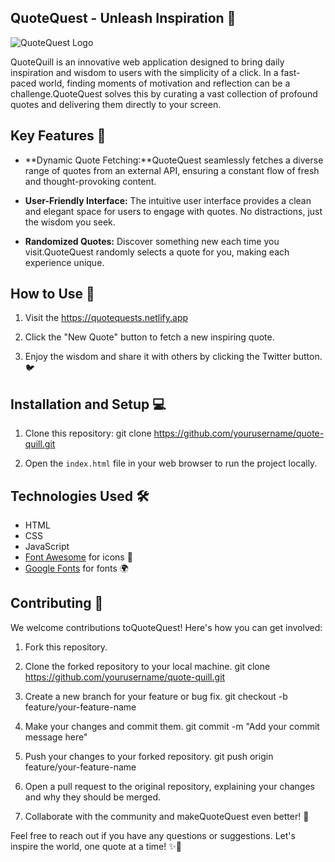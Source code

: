## QuoteQuest - Unleash Inspiration 📜

![QuoteQuest Logo](favicon.png)

QuoteQuill is an innovative web application designed to bring daily inspiration and wisdom to users with the simplicity of a click. In a fast-paced world, finding moments of motivation and reflection can be a challenge.QuoteQuest solves this by curating a vast collection of profound quotes and delivering them directly to your screen.

## Key Features 🌟

- **Dynamic Quote Fetching:**QuoteQuest seamlessly fetches a diverse range of quotes from an external API, ensuring a constant flow of fresh and thought-provoking content.

- **User-Friendly Interface:** The intuitive user interface provides a clean and elegant space for users to engage with quotes. No distractions, just the wisdom you seek.

- **Randomized Quotes:** Discover something new each time you visit.QuoteQuest randomly selects a quote for you, making each experience unique.

## How to Use 🚀

1. Visit the https://quotequests.netlify.app

2. Click the "New Quote" button to fetch a new inspiring quote.

3. Enjoy the wisdom and share it with others by clicking the Twitter button. 🐦

## Installation and Setup 💻

1. Clone this repository:
   git clone https://github.com/yourusername/quote-quill.git

2. Open the `index.html` file in your web browser to run the project locally.

## Technologies Used 🛠️

- HTML
- CSS
- JavaScript
- [Font Awesome](https://fontawesome.com/) for icons 🚀
- [Google Fonts](https://fonts.google.com/) for fonts 🌍

## Contributing 🤝

We welcome contributions toQuoteQuest! Here's how you can get involved:

1. Fork this repository.

2. Clone the forked repository to your local machine.
   git clone https://github.com/yourusername/quote-quill.git

3. Create a new branch for your feature or bug fix.
   git checkout -b feature/your-feature-name

4. Make your changes and commit them.
   git commit -m "Add your commit message here"

5. Push your changes to your forked repository.
   git push origin feature/your-feature-name

6. Open a pull request to the original repository, explaining your changes and why they should be merged.

7. Collaborate with the community and makeQuoteQuest even better! 🙌

Feel free to reach out if you have any questions or suggestions. Let's inspire the world, one quote at a time! ✨🌟
